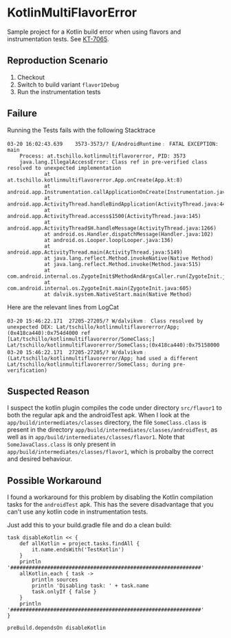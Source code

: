 # KotlinMultiFlavorError
Sample project for a Kotlin build error when using flavors and instrumentation tests. See [KT-7065](https://youtrack.jetbrains.com/issue/KT-7065 "KT-7065").

## Reproduction Scenario

1. Checkout
2. Switch to build variant `flavor1Debug`
2. Run the instrumentation tests

## Failure

Running the Tests fails with the following Stacktrace
```
03-20 16:02:43.639    3573-3573/? E/AndroidRuntime﹕ FATAL EXCEPTION: main
    Process: at.tschillo.kotlinmultiflavorerror, PID: 3573
    java.lang.IllegalAccessError: Class ref in pre-verified class resolved to unexpected implementation
            at at.tschillo.kotlinmultiflavorerror.App.onCreate(App.kt:8)
            at android.app.Instrumentation.callApplicationOnCreate(Instrumentation.java:1007)
            at android.app.ActivityThread.handleBindApplication(ActivityThread.java:4476)
            at android.app.ActivityThread.access$1500(ActivityThread.java:145)
            at android.app.ActivityThread$H.handleMessage(ActivityThread.java:1266)
            at android.os.Handler.dispatchMessage(Handler.java:102)
            at android.os.Looper.loop(Looper.java:136)
            at android.app.ActivityThread.main(ActivityThread.java:5149)
            at java.lang.reflect.Method.invokeNative(Native Method)
            at java.lang.reflect.Method.invoke(Method.java:515)
            at com.android.internal.os.ZygoteInit$MethodAndArgsCaller.run(ZygoteInit.java:789)
            at com.android.internal.os.ZygoteInit.main(ZygoteInit.java:605)
            at dalvik.system.NativeStart.main(Native Method)
```

Here are the relevant lines from LogCat
```
03-20 15:46:22.171  27205-27205/? W/dalvikvm﹕ Class resolved by unexpected DEX: Lat/tschillo/kotlinmultiflavorerror/App;(0x418ca440):0x754d4000 ref [Lat/tschillo/kotlinmultiflavorerror/SomeClass;] Lat/tschillo/kotlinmultiflavorerror/SomeClass;(0x418ca440):0x75158000
03-20 15:46:22.171  27205-27205/? W/dalvikvm﹕ (Lat/tschillo/kotlinmultiflavorerror/App; had used a different Lat/tschillo/kotlinmultiflavorerror/SomeClass; during pre-verification)
```

## Suspected Reason

I suspect the kotlin plugin compiles the code under directory `src/flavor1` to both the regular apk and the androidTest apk. When I look at the `app/build/intermediates/classes` directory, the file `SomeClass.class` is present in the directory `app/build/intermediates/classes/androidTest`, as well as in `app/build/intermediates/classes/flavor1`. Note that `SomeJavaClass.class` is only present in `app/build/intermediates/classes/flavor1`, which is probalby the correct and desired behaviour. 

## Possible Workaround

I found a workaround for this problem by disabling the Kotlin compilation tasks for the `androidTest` apk. This has the severe disadvantage that you can't use any kotlin code in instrumentation tests.

Just add this to your build.gradle file and do a clean build:
```
task disableKotlin << {
    def allKotlin = project.tasks.findAll {
        it.name.endsWith('TestKotlin')
    }
    println '##############################################################'
    allKotlin.each { task ->
        println sources
        println 'Disabling task: ' + task.name
        task.onlyIf { false }
    }
    println '##############################################################'
}

preBuild.dependsOn disableKotlin
```